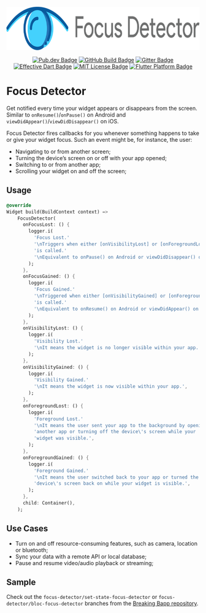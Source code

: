 <p align="center">
	<img src="https://raw.githubusercontent.com/EdsonBueno/focus_detector/master/assets/logo.png" height="113" alt="Focus Detector Logo" />
</p>
<p align="center">
	<a href="https://pub.dev/packages/focus_detector"><img src="https://img.shields.io/pub/v/focus_detector.svg" alt="Pub.dev Badge"></a>
	<a href="https://github.com/EdsonBueno/focus_detector/actions"><img src="https://github.com/EdsonBueno/focus_detector/workflows/build/badge.svg" alt="GitHub Build Badge"></a>
	<a href="https://gitter.im/focus_detector/community"><img src="https://badges.gitter.im/focus_detector/community.svg" alt="Gitter Badge"></a>
	<a href="https://github.com/tenhobi/effective_dart"><img src="https://img.shields.io/badge/style-effective_dart-40c4ff.svg" alt="Effective Dart Badge"></a>
	<a href="https://opensource.org/licenses/MIT"><img src="https://img.shields.io/badge/license-MIT-purple.svg" alt="MIT License Badge"></a>
	<a href="https://github.com/EdsonBueno/focus_detector"><img src="https://img.shields.io/badge/platform-flutter-ff69b4.svg" alt="Flutter Platform Badge"></a>
</p>

# Focus Detector

Get notified every time your widget appears or disappears from the screen.
Similar to `onResume()`/`onPause()` on Android and `viewDidAppear()`/`viewDidDisappear()` on iOS.

Focus Detector fires callbacks for you whenever something happens to take or give your widget focus. Such an event might be, for instance, the user:
- Navigating to or from another screen;
- Turning the device’s screen on or off with your app opened;
- Switching to or from another app;
- Scrolling your widget on and off the screen;

## Usage

```dart
@override
Widget build(BuildContext context) =>
    FocusDetector(
      onFocusLost: () {
        logger.i(
          'Focus Lost.'
          '\nTriggers when either [onVisibilityLost] or [onForegroundLost] '
          'is called.'
          '\nEquivalent to onPause() on Android or viewDidDisappear() on iOS.',
        );
      },
      onFocusGained: () {
        logger.i(
          'Focus Gained.'
          '\nTriggered when either [onVisibilityGained] or [onForegroundGained] '
          'is called.'
          '\nEquivalent to onResume() on Android or viewDidAppear() on iOS.',
        );
      },
      onVisibilityLost: () {
        logger.i(
          'Visibility Lost.'
          '\nIt means the widget is no longer visible within your app.',
        );
      },
      onVisibilityGained: () {
        logger.i(
          'Visibility Gained.'
          '\nIt means the widget is now visible within your app.',
        );
      },
      onForegroundLost: () {
        logger.i(
          'Foreground Lost.'
          '\nIt means the user sent your app to the background by opening '
          'another app or turning off the device\'s screen while your '
          'widget was visible.',
        );
      },
      onForegroundGained: () {
        logger.i(
          'Foreground Gained.'
          '\nIt means the user switched back to your app or turned the '
          'device\'s screen back on while your widget is visible.',
        );
      },
      child: Container(),
    );
```


## Use Cases
- Turn on and off resource-consuming features, such as camera, location or bluetooth;
- Sync your data with a remote API or local database;
- Pause and resume video/audio playback or streaming;

## Sample
Check out the `focus-detector/set-state-focus-detector` or `focus-detector/bloc-focus-detector` branches from the [Breaking Bapp repository](https://github.com/EdsonBueno/breaking_bapp).
